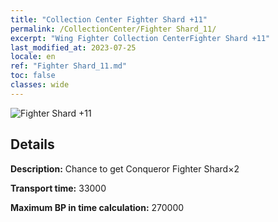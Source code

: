 ```yaml
---
title: "Collection Center Fighter Shard +11"
permalink: /CollectionCenter/Fighter Shard_11/
excerpt: "Wing Fighter Collection CenterFighter Shard +11"
last_modified_at: 2023-07-25
locale: en
ref: "Fighter Shard_11.md"
toc: false
classes: wide
---
```



![Fighter Shard +11](/images/cc/CC_Fighter_Shard_6.png)

## Details

  **Description:** Chance to get Conqueror Fighter Shard×2

  **Transport time:** 33000

  **Maximum BP in time calculation:** 270000

